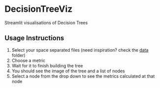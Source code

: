 # DecisionTreeViz
Streamlit visualisations of Decision Trees

## Usage Instructions
1. Select your space separated files (need inspiration? check the [data](https://github.com/JadeMaveric/DecisionTreeViz/tree/main/data) folder)
2. Choose a metric
3. Wait for it to finish building the tree
4. You should see the image of the tree and a list of nodes
5. Select a node from the drop down to see the metrics calculated at that node
